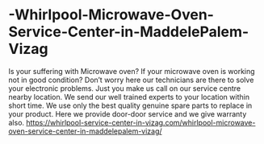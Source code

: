 # -Whirlpool-Microwave-Oven-Service-Center-in-MaddelePalem-Vizag
Is your suffering with Microwave oven? If your microwave oven is working not in good condition? Don’t worry here our technicians are there to solve your electronic problems. Just you make us call on our service centre nearby location. We send our well trained experts to your location within short time. We use only the best quality genuine spare parts to replace in your product. Here we provide door-door service and we give warranty also.   https://whirlpool-service-center-in-vizag.com/whirlpool-microwave-oven-service-center-in-maddelepalem-vizag/ 
